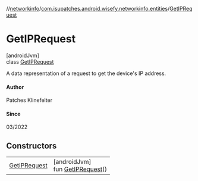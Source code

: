 //[networkinfo](../../../index.md)/[com.isupatches.android.wisefy.networkinfo.entities](../index.md)/[GetIPRequest](index.md)

# GetIPRequest

[androidJvm]\
class [GetIPRequest](index.md)

A data representation of a request to get the device's IP address.

#### Author

Patches Klinefelter

#### Since

03/2022

## Constructors

| | |
|---|---|
| [GetIPRequest](-get-i-p-request.md) | [androidJvm]<br>fun [GetIPRequest](-get-i-p-request.md)() |
